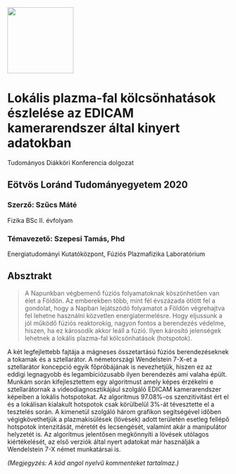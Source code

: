 <img src="https://github.com/szmate00/hotspot_detection/blob/master/figures/logok_hu.png" height="150" />


# Lokális plazma-fal kölcsönhatások észlelése az EDICAM kamerarendszer által kinyert adatokban
Tudományos Diákköri Konferencia dolgozat

## Eötvös Loránd Tudományegyetem 2020
### Szerző: Szűcs Máté<br>
Fizika BSc II. évfolyam<br>

### Témavezető: Szepesi Tamás, Phd<br>

Energiatudományi Kutatóközpont, Fúziós Plazmafizika Laboratórium


## Absztrakt
>A Napunkban végbemenő fúziós folyamatoknak köszönhetően van élet a Földön. Az emberekben több, mint fél évszázada ötlött fel a gondolat, hogy a Napban lejátszódó folyamatot a Földön végrehajtva fel lehetne használni közvetlen energiatermelésre. Hogy eljussunk a jól működő fúziós reaktorokig, nagyon fontos a berendezés védelme, hiszen, ha ez károsodik akkor leáll a fúzió.
Ilyen károsító jelenségek lehetnek a lokális plazma-fal kölcsönhatások (hotspotok).

A két legfejlettebb fajtája a mágneses összetartású fúziós berendezéseknek a tokamak és a sztellarátor. A németországi Wendelstein 7-X-et  a sztellarátor koncepció egyik főpróbájának is nevezhetjük, hiszen ez az eddigi legnagyobb és legambíciózusabb ilyen berendezés ami valaha épült. Munkám során kifejlesztettem egy algoritmust amely képes érzékelni e sztellarátornak a videodiagnosztikájául szolgáló EDICAM kamerarendszer képeiben a lokális hotspotokat. Az algoritmus 97.08%-os szenzitivitást ért el és a lokálisan kialakult hotspotok csak körülbelül 3%-át tévesztette el a tesztelés során. A kimenetül szolgáló három grafikon segítségével időben végigkövethetjük a plazmakisülések (lövések) adott területén esetleg fellépő hotspotok intenzitását, méretét és lecsengését, valamint akár a manipulátor helyzetét is. Az algoritmus jelentősen megkönnyíti a lövések utólagos kiértékelését, az első verziók által nyert adatokat már használják a Wendelstein 7-X német munkatársai is.


*(Megjegyzés: A kód angol nyelvű kommenteket tartalmaz.)*
